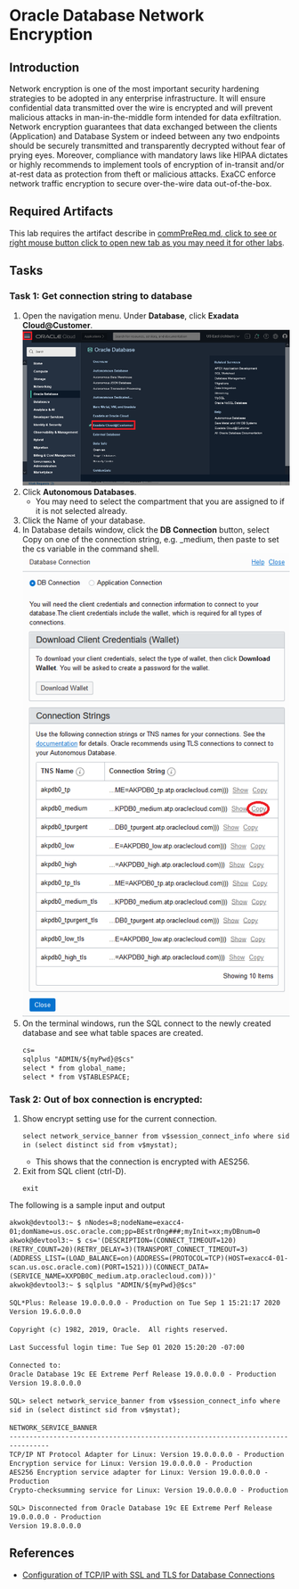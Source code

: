 # Oracle Database Network Encryption

## Introduction

Network encryption is one of the most important security hardening strategies to be adopted in any enterprise infrastructure. It will ensure confidential data transmitted over the wire is encrypted and will prevent malicious attacks in man-in-the-middle form intended for data exfiltration. Network encryption guarantees that data exchanged between the clients (Application) and Database System or indeed between any two endpoints should be securely transmitted and transparently decrypted without fear of prying eyes. Moreover, compliance with mandatory laws like HIPAA dictates or highly recommends to implement tools of encryption of in-transit and/or at-rest data as protection from theft or malicious attacks. ExaCC enforce network traffic encryption to secure over-the-wire data out-of-the-box.

## Required Artifacts

This lab requires the artifact describe in [commPreReq.md, click to see or right mouse button click to open new tab as you may need it for other labs](../ecc/labs/commPreReq.html).

## **Tasks**

### **Task 1**: Get connection string to database

1.  Open the navigation menu. Under **Database**, click **Exadata Cloud@Customer**.
    ![eccMenu.png](images/eccMenu.png)
2.  Click **Autonomous Databases**.
    - You may need to select the compartment that you are assigned to if it is not selected already.
3. Click the Name of your database. 
5. In Database details window, click the **DB Connection** button, select Copy on one of the connection string, e.g. _medium, then paste to set the cs variable in the command shell.
    ![atpCS](images/atpCS.png)
5. On the terminal windows, run the SQL connect to the newly created database and see what table spaces are created.
   ```
   cs=
   sqlplus "ADMIN/${myPwd}@$cs"
   select * from global_name;
   select * from V$TABLESPACE;
   ```

### **Task 2**: Out of box connection is encrypted:

1. Show encrypt setting use for the current connection.
   ```
   select network_service_banner from v$session_connect_info where sid in (select distinct sid from v$mystat);
   ```
   - This shows that the connection is encrypted with AES256.
2. Exit from SQL client (ctrl-D).
   ```
   exit
   ```

The following is a sample input and output

```
akwok@devtool3:~ $ nNodes=8;nodeName=exacc4-01;domName=us.osc.oracle.com;pp=BEstr0ng###;myInit=xx;myDBnum=0
akwok@devtool3:~ $ cs='(DESCRIPTION=(CONNECT_TIMEOUT=120)(RETRY_COUNT=20)(RETRY_DELAY=3)(TRANSPORT_CONNECT_TIMEOUT=3)(ADDRESS_LIST=(LOAD_BALANCE=on)(ADDRESS=(PROTOCOL=TCP)(HOST=exacc4-01-scan.us.osc.oracle.com)(PORT=1521)))(CONNECT_DATA=(SERVICE_NAME=XXPDB0C_medium.atp.oraclecloud.com)))'
akwok@devtool3:~ $ sqlplus "ADMIN/${myPwd}@$cs"

SQL*Plus: Release 19.0.0.0.0 - Production on Tue Sep 1 15:21:17 2020
Version 19.6.0.0.0

Copyright (c) 1982, 2019, Oracle.  All rights reserved.

Last Successful login time: Tue Sep 01 2020 15:20:20 -07:00

Connected to:
Oracle Database 19c EE Extreme Perf Release 19.0.0.0.0 - Production
Version 19.8.0.0.0

SQL> select network_service_banner from v$session_connect_info where sid in (select distinct sid from v$mystat);

NETWORK_SERVICE_BANNER
--------------------------------------------------------------------------------
TCP/IP NT Protocol Adapter for Linux: Version 19.0.0.0.0 - Production
Encryption service for Linux: Version 19.0.0.0.0 - Production
AES256 Encryption service adapter for Linux: Version 19.0.0.0.0 - Production
Crypto-checksumming service for Linux: Version 19.0.0.0.0 - Production

SQL> Disconnected from Oracle Database 19c EE Extreme Perf Release 19.0.0.0.0 - Production
Version 19.8.0.0.0

```

## References ##
- [Configuration of TCP/IP with SSL and TLS for Database Connections](https://docs.oracle.com/database/121/DBSEG/asoconfg.htm#DBSEG1047)
